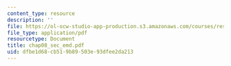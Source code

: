 ```yaml
---
content_type: resource
description: ''
file: https://ol-ocw-studio-app-production.s3.amazonaws.com/courses/res-6-003-electromechanical-dynamics-spring-2009/dfbe1d68cb519b89503e93dfee2da213_chap08_sec_emd.pdf
file_type: application/pdf
resourcetype: Document
title: chap08_sec_emd.pdf
uid: dfbe1d68-cb51-9b89-503e-93dfee2da213
---
```

